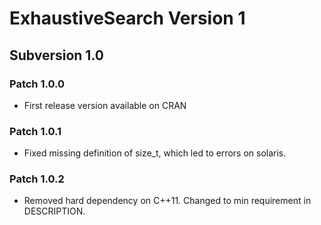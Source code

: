 # ExhaustiveSearch Version 1
## Subversion 1.0
### Patch 1.0.0

* First release version available on CRAN

### Patch 1.0.1

* Fixed missing definition of size_t, which led to errors on solaris.

### Patch 1.0.2

* Removed hard dependency on C++11. Changed to min requirement in DESCRIPTION.
